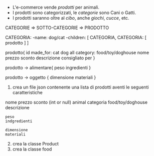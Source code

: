 - L'e-commerce vende *prodotti* per animali.
- I prodotti sono categorizzati, le *categorie* sono Cani o Gatti.
- I prodotti saranno oltre al *cibo*, anche *giochi*, *cucce*, etc.


CATEGORIE => SOTTO-CATEGORIE => PRODOTTO

CATEGORIA:
    -name: dog/cat
    -children: [
        CATEGORIA,
        CATEGORIA: [
            prodotto
        ]
    ]

prodotto{
    id
    made_for: cat dog all
    category: food/toy/doghouse
    nome
    prezzo
    sconto
    descrizione
    consigliato per
}

prodotto -> alimentare{
    peso
    ingredienti
}

prodotto -> oggetto {
    dimensione
    materiali
}
    

1. crea un file json contenente una lista di prodotti aventi le seguenti caratteristiche

nome 
prezzo
sconto (int or null)
animal
categoria food/toy/doghouse
descrizione

    peso
    indgredienti

    dimensione
    materiali

2. crea la classe Product
3. crea la classe food